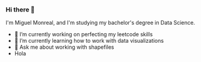 ### Hi there 👋

I'm Miguel Monreal, and I'm studying my bachelor's degree in Data Science. 
- 🔭 I’m currently working on perfecting my leetcode skills
- 🌱 I’m currently learning how to work with data visualizations
- 💬 Ask me about working with shapefiles
- Hola 

<!--
**MiguelMonr/MiguelMonr** is a ✨ _special_ ✨ repository because its `README.md` (this file) appears on your GitHub profile.

Here are some ideas to get you started:

- 🔭 I’m currently working on ...
- 🌱 I’m currently learning ...
- 👯 I’m looking to collaborate on ...
- 🤔 I’m looking for help with ...
- 💬 Ask me about ...
- 📫 How to reach me: ...
- 😄 Pronouns: ...
- ⚡ Fun fact: ...
-->
